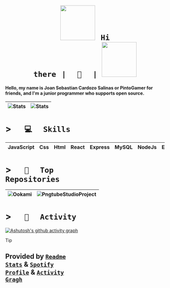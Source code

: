 <!--https://cdn.discordapp.com/emojis/905827157782200320.png?size=80-->

# <h1 align="center"><code><img src="https://pbs.twimg.com/media/GeQ3G4cbIAIFfy1?format=jpg&name=large" height="110px">⠀Hi there⠀|⠀⠀👋⠀⠀| [<img src="https://spotify-github-profile.kittinanx.com/api/view?uid=uwjnzqtalkghfb2gd7ueltxzb&cover_image=true&theme=novatorem&bar_color=ff0000&bar_color_cover=false" background="#fff" height="110px">](https://open.spotify.com/user/uwjnzqtalkghfb2gd7ueltxzb)</code></h1>

#### Hello, my name is Joan Sebastian Cardozo Salinas or PintoGamer for friends, and I'm a junior programmer who supports open source.

| ![Stats](https://github-readme-stats.vercel.app/api?username=PintoDev64&show_icons=true&include_all_commits=true&theme=radical&hide_border=true&rank_icon=github&include_all_commits=true&line_height=20&hide_title=true) | ![Stats](https://github-readme-stats.vercel.app/api/wakatime?username=PintoGamer64&theme=radical&hide_border=true&layout=compact&langs_count=6&hide_title=true) |
| ----- | ----- |


# > <code>⠀⠀💻⠀⠀Skills⠀⠀</code>
| JavaScript | Css | Html | React | Express | MySQL | NodeJs | Electron | Git | Npm |
|--|--|--|--|--|--|--|--|--|--|

# > <code>⠀⠀🌟⠀⠀Top Repositories⠀⠀</code>

| ![Ookami](https://github-readme-stats.vercel.app/api/pin/?username=PintoDev64&show_owner=true&repo=JavaScriptNovel&theme=radical&hide_border=true) | ![PngtubeStudioProject](https://github-readme-stats.vercel.app/api/pin/?username=PintoDev64&show_owner=true&repo=PngtubeStudioProject&theme=radical&hide_border=true) |
| ----- | ----- |

# > <code>⠀⠀💼⠀⠀Activity⠀⠀</code>
[![Ashutosh's github activity graph](https://github-readme-activity-graph.vercel.app/graph?username=PintoDev64&theme=react-dark&hide_title=true&radius=10&area=true)](https://github.com/PintoDev64)

> [!TIP]
> ## Provided by <code>[Readme Stats](https://github.com/anuraghazra/github-readme-stats)</code>  &  <code>[Spotify Profile](https://github.com/kittinan/spotify-github-profile)</code> & <code>[Activity Gragh](https://github.com/Ashutosh00710/github-readme-activity-graph)</code>
